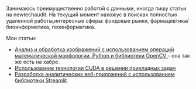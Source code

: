 Занимаюсь преимущественно работой с данными, иногда пишу статьи на newtechaudit. На текущий момент нахожус в поисках полностью удаленной работы,интересные сферы: фондовые рынки, фармацевтика/биоинформатика, геоинформатика.

Мои статьи:

- [Анализ и обработка изображений с использованием операций математической морфологии, Python и библиотеки OpenCV ](https://newtechaudit.ru/analiz-i-obrabotka-izobrazhenij/) - она так же есть на хабре.
- [Использование технологии CUDA в решении прикладных задач ](https://newtechaudit.ru/cuda-v-reshenii-prikladnyh-zadach/)
- [Разработка аналитических веб-приложений с использованием библиотеки Streamlit ](https://newtechaudit.ru/razrabotka-desh-s-streamlit/)
